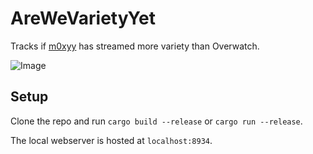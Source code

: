 # AreWeVarietyYet

Tracks if [m0xyy](https://twitch.tv/m0xyy) has streamed more variety than Overwatch.

![Image](https://i.imgur.com/jiH1yw6.png)

## Setup

Clone the repo and run `cargo build --release` or `cargo run --release`.

The local webserver is hosted at `localhost:8934`.
